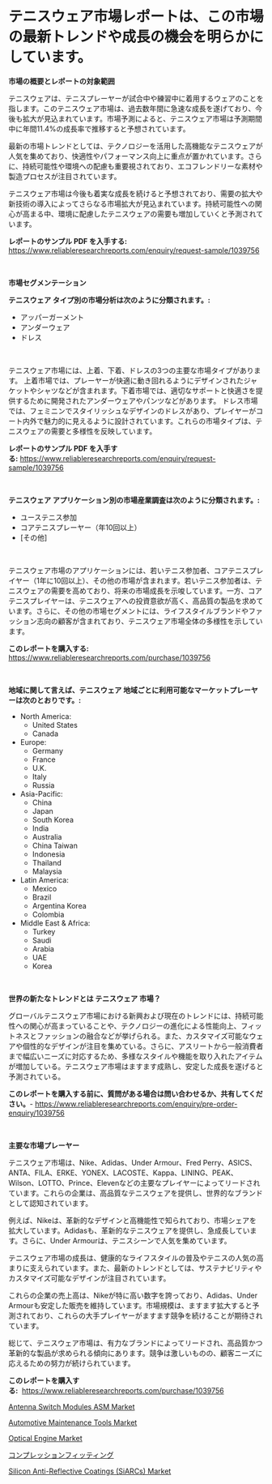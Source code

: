 <p><h1>テニスウェア市場レポートは、この市場の最新トレンドや成長の機会を明らかにしています。</h1></p><p><strong>市場の概要とレポートの対象範囲</strong></p>
<p><p>テニスウェアは、テニスプレーヤーが試合中や練習中に着用するウェアのことを指します。このテニスウェア市場は、過去数年間に急速な成長を遂げており、今後も拡大が見込まれています。市場予測によると、テニスウェア市場は予測期間中に年間11.4%の成長率で推移すると予想されています。</p><p>最新の市場トレンドとしては、テクノロジーを活用した高機能なテニスウェアが人気を集めており、快適性やパフォーマンス向上に重点が置かれています。さらに、持続可能性や環境への配慮も重要視されており、エコフレンドリーな素材や製造プロセスが注目されています。</p><p>テニスウェア市場は今後も着実な成長を続けると予想されており、需要の拡大や新技術の導入によってさらなる市場拡大が見込まれています。持続可能性への関心が高まる中、環境に配慮したテニスウェアの需要も増加していくと予測されています。</p></p>
<p><strong>レポートのサンプル PDF を入手する:</strong> <a href="https://www.reliableresearchreports.com/enquiry/request-sample/1039756">https://www.reliableresearchreports.com/enquiry/request-sample/1039756</a></p>
<p>&nbsp;</p>
<p><strong>市場セグメンテーション</strong></p>
<p><strong>テニスウェア タイプ別の市場分析は次のように分類されます。:</strong></p>
<p><ul><li>アッパーガーメント</li><li>アンダーウェア</li><li>ドレス</li></ul></p>
<p>&nbsp;</p>
<p><p>テニスウェア市場には、上着、下着、ドレスの3つの主要な市場タイプがあります。 上着市場では、プレーヤーが快適に動き回れるようにデザインされたジャケットやシャツなどが含まれます。下着市場では、適切なサポートと快適さを提供するために開発されたアンダーウェアやパンツなどがあります。 ドレス市場では、フェミニンでスタイリッシュなデザインのドレスがあり、プレイヤーがコート内外で魅力的に見えるように設計されています。これらの市場タイプは、テニスウェアの需要と多様性を反映しています。</p></p>
<p><strong>レポートのサンプル PDF を入手する:</strong>&nbsp;<a href="https://www.reliableresearchreports.com/enquiry/request-sample/1039756">https://www.reliableresearchreports.com/enquiry/request-sample/1039756</a></p>
<p>&nbsp;</p>
<p><strong> テニスウェア アプリケーション別の市場産業調査は次のように分類されます。:</strong></p>
<p><ul><li>ユーステニス参加</li><li>コアテニスプレーヤー（年10回以上）</li><li>[その他]</li></ul></p>
<p>&nbsp;</p>
<p><p>テニスウェア市場のアプリケーションには、若いテニス参加者、コアテニスプレイヤー（1年に10回以上）、その他の市場が含まれます。若いテニス参加者は、テニスウェアの需要を高めており、将来の市場成長を示唆しています。一方、コアテニスプレイヤーは、テニスウェアへの投資意欲が高く、高品質の製品を求めています。さらに、その他の市場セグメントには、ライフスタイルブランドやファッション志向の顧客が含まれており、テニスウェア市場全体の多様性を示しています。</p></p>
<p><strong>このレポートを購入する:</strong>&nbsp; <a href="https://www.reliableresearchreports.com/purchase/1039756">https://www.reliableresearchreports.com/purchase/1039756</a></p>
<p>&nbsp;</p>
<p><strong>地域に関して言えば、テニスウェア 地域ごとに利用可能なマーケットプレーヤーは次のとおりです。:</strong></p>
<p><ul>
    <li>
        North America:
        <ul>
            <li>United States</li>
            <li>Canada</li>
        </ul>
    </li>
    <li>
        Europe:
        <ul>
            <li>Germany</li>
            <li>France</li>
            <li>U.K.</li>
            <li>Italy</li>
            <li>Russia</li>
        </ul>
    </li>
    <li>
        Asia-Pacific:
        <ul>
            <li>China</li>
            <li>Japan</li>
            <li>South Korea</li>
            <li>India</li>
            <li>Australia</li>
            <li>China Taiwan</li>
            <li>Indonesia</li>
            <li>Thailand</li>
            <li>Malaysia</li>
        </ul>
    </li>
    <li>
        Latin America:
        <ul>
            <li>Mexico</li>
            <li>Brazil</li>
            <li>Argentina Korea</li>
            <li>Colombia</li>
        </ul>
    </li>
    <li>
        Middle East & Africa:
        <ul>
            <li>Turkey</li>
            <li>Saudi</li>
            <li>Arabia</li>
            <li>UAE</li>
            <li>Korea</li>
        </ul>
    </li>
    </ul></p>
<p>&nbsp;</p>
<p><strong>世界の新たなトレンドとは テニスウェア 市場？</strong></p>
<p><p>グローバルテニスウェア市場における新興および現在のトレンドには、持続可能性への関心が高まっていることや、テクノロジーの進化による性能向上、フィットネスとファッションの融合などが挙げられる。また、カスタマイズ可能なウェアや個性的なデザインが注目を集めている。さらに、アスリートから一般消費者まで幅広いニーズに対応するため、多様なスタイルや機能を取り入れたアイテムが増加している。テニスウェア市場はますます成熟し、安定した成長を遂げると予測されている。</p></p>
<p><strong>このレポートを購入する前に、質問がある場合は問い合わせるか、共有してください。</strong>- <a href="https://www.reliableresearchreports.com/enquiry/pre-order-enquiry/1039756">https://www.reliableresearchreports.com/enquiry/pre-order-enquiry/1039756</a></p>
<p>&nbsp;</p>
<p><strong>主要な市場プレーヤー</strong></p>
<p><p>テニスウェア市場は、Nike、Adidas、Under Armour、Fred Perry、ASICS、ANTA、FILA、ERKE、YONEX、LACOSTE、Kappa、LINING、PEAK、Wilson、LOTTO、Prince、Elevenなどの主要なプレイヤーによってリードされています。これらの企業は、高品質なテニスウェアを提供し、世界的なブランドとして認知されています。</p><p>例えば、Nikeは、革新的なデザインと高機能性で知られており、市場シェアを拡大しています。Adidasも、革新的なテニスウェアを提供し、急成長しています。さらに、Under Armourは、テニスシーンで人気を集めています。</p><p>テニスウェア市場の成長は、健康的なライフスタイルの普及やテニスの人気の高まりに支えられています。また、最新のトレンドとしては、サステナビリティやカスタマイズ可能なデザインが注目されています。</p><p>これらの企業の売上高は、Nikeが特に高い数字を誇っており、Adidas、Under Armourも安定した販売を維持しています。市場規模は、ますます拡大すると予測されており、これらの大手プレイヤーがますます競争を続けることが期待されています。</p><p>総じて、テニスウェア市場は、有力なブランドによってリードされ、高品質かつ革新的な製品が求められる傾向にあります。競争は激しいものの、顧客ニーズに応えるための努力が続けられています。</p></p>
<p><strong>このレポートを購入する:</strong>&nbsp;&nbsp;<a href="https://www.reliableresearchreports.com/purchase/1039756">https://www.reliableresearchreports.com/purchase/1039756</a></p>
<p><p><a href="https://bubble-tree-ea4.notion.site/Antenna-Switch-Modules-ASM-Market-Research-Report-Reveals-The-Latest-Trends-And-Opportunities-of-thi-344787d075ea41909ac02dbfe20609f9">Antenna Switch Modules ASM Market</a></p><p><a href="https://issuu.com/reportprime-2/docs/automotive-maintenance-tools-market-size-2030.pptx">Automotive Maintenance Tools Market</a></p><p><a href="https://view.publitas.com/reportprime-1/optical-engine-market-size-and-growth-market-segmentation-regional-and-country-breakdowns-and-market-trends-for-period-from-2024-2031/">Optical Engine Market</a></p><p><a href="https://github.com/sghwr779811674/Market-Research-Report-List-1/blob/main/9907480314.md">コンプレッションフィッティング</a></p><p><a href="https://github.com/dringals/Market-Research-Report-List-3/blob/main/silicon-anti-reflective-coatings-siarcs-market.md">Silicon Anti-Reflective Coatings (SiARCs) Market</a></p></p>